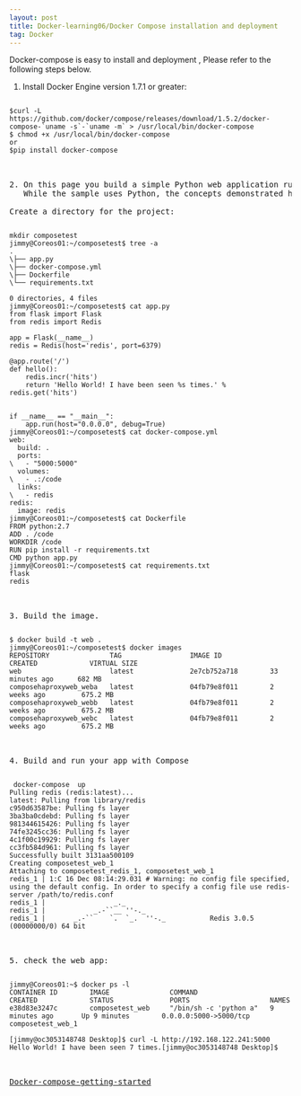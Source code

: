 ```yaml
---
layout: post
title: Docker-learning06/Docker Compose installation and deployment
tag: Docker
---
```


Docker-compose is easy to install and deployment , Please refer to the following steps below.

1. Install Docker Engine version 1.7.1 or greater:
<pre><code>
$curl -L https://github.com/docker/compose/releases/download/1.5.2/docker-compose-`uname -s`-`uname -m` > /usr/local/bin/docker-compose
$ chmod +x /usr/local/bin/docker-compose
or 
$pip install docker-compose
<pre></code>

2. On this page you build a simple Python web application running on Compose. The application uses the Flask framework and increments a value in Redis.
   While the sample uses Python, the concepts demonstrated here should be understandable even if you’re not familiar with it. 
   
Create a directory for the project:
<pre><code>
mkdir composetest
jimmy@Coreos01:~/composetest$ tree -a
.
\├── app.py
\├── docker-compose.yml
\├── Dockerfile
\└── requirements.txt

0 directories, 4 files
jimmy@Coreos01:~/composetest$ cat app.py 
from flask import Flask
from redis import Redis

app = Flask(__name__)
redis = Redis(host='redis', port=6379)

@app.route('/')
def hello():
    redis.incr('hits')
    return 'Hello World! I have been seen %s times.' % redis.get('hits')


if __name__ == "__main__":
    app.run(host="0.0.0.0", debug=True)
jimmy@Coreos01:~/composetest$ cat docker-compose.yml 
web:
  build: .
  ports:
\   - "5000:5000"
  volumes:
\   - .:/code
  links:
\   - redis
redis:
  image: redis
jimmy@Coreos01:~/composetest$ cat Dockerfile 
FROM python:2.7
ADD . /code
WORKDIR /code
RUN pip install -r requirements.txt
CMD python app.py
jimmy@Coreos01:~/composetest$ cat requirements.txt 
flask
redis
<pre></code>

3. Build the image.
<pre><code>
$ docker build -t web .
jimmy@Coreos01:~/composetest$ docker images
REPOSITORY               TAG                 IMAGE ID            CREATED             VIRTUAL SIZE
web                      latest              2e7cb752a718        33 minutes ago      682 MB
composehaproxyweb_weba   latest              04fb79e8f011        2 weeks ago         675.2 MB
composehaproxyweb_webb   latest              04fb79e8f011        2 weeks ago         675.2 MB
composehaproxyweb_webc   latest              04fb79e8f011        2 weeks ago         675.2 MB
<pre></code>

4. Build and run your app with Compose
<pre><code>
 docker-compose  up
Pulling redis (redis:latest)...
latest: Pulling from library/redis
c950d63587be: Pulling fs layer
3ba3ba0cdebd: Pulling fs layer
981344615426: Pulling fs layer
74fe3245cc36: Pulling fs layer
4c1f00c19929: Pulling fs layer
cc3fb584d961: Pulling fs layer
Successfully built 3131aa500109
Creating composetest_web_1
Attaching to composetest_redis_1, composetest_web_1
redis_1 | 1:C 16 Dec 08:14:29.031 # Warning: no config file specified, using the default config. In order to specify a config file use redis-server /path/to/redis.conf
redis_1 |                 _._                                                  
redis_1 |            _.-``__ ''-._                                             
redis_1 |       _.-``    `.  `_.  ''-._           Redis 3.0.5 (00000000/0) 64 bit
<pre></code>

5. check the web app:
<pre><code>
jimmy@Coreos01:~$ docker ps -l
CONTAINER ID        IMAGE               COMMAND                  CREATED             STATUS              PORTS                    NAMES
e38d83e3247c        composetest_web     "/bin/sh -c 'python a"   9 minutes ago       Up 9 minutes        0.0.0.0:5000->5000/tcp   composetest_web_1

[jimmy@oc3053148748 Desktop]$ curl -L http://192.168.122.241:5000
Hello World! I have been seen 7 times.[jimmy@oc3053148748 Desktop]$ 
<pre></code>

<a href="https://docs.docker.com/compose/gettingstarted/">Docker-compose-getting-started</a>
